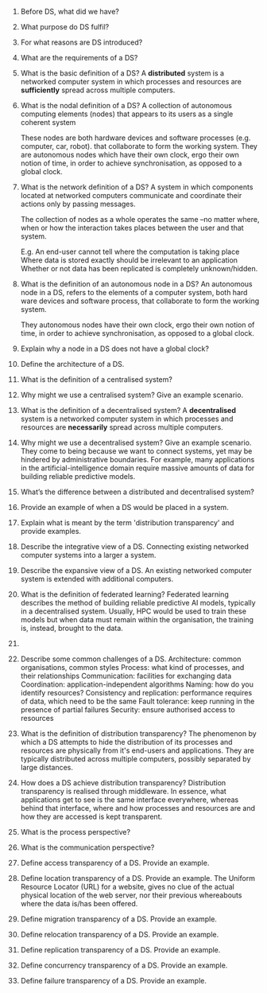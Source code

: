 1. Before DS, what did we have?
2. What purpose do DS fulfil?
3. For what reasons are DS introduced?
4. What are the requirements of a DS?
5. What is the basic definition of a DS?
	A **distributed** system is a networked computer system in which processes and resources are **sufficiently** spread across multiple computers.
6.  What is the nodal definition of a DS?
	A collection of autonomous computing elements (nodes) that appears to its users as a single coherent system

	These nodes are both hardware devices and software processes (e.g. computer, car, robot). that collaborate to form the working system. They are autonomous nodes which have their own clock, ergo their own notion of time, in order to achieve synchronisation, as opposed to a global clock.
7. What is the network definition of a DS?
	A system in which components located at networked computers communicate and coordinate their actions only by passing messages.

	The collection of nodes as a whole operates the same –no matter where, when or how the interaction takes places between the user and that system.
	
	E.g. An end-user cannot tell where the computation is taking place
	Where data is stored exactly should be irrelevant to an application
	Whether or not data has been replicated is completely unknown/hidden. 
8. What is the definition of an autonomous node in a DS?
	An autonomous node in a DS, refers to the elements of a computer system, both hard ware devices and software process, that collaborate to form the working system. 
	
	They autonomous nodes have their own clock, ergo their own notion of time, in order to achieve synchronisation, as opposed to a global clock.
9. Explain why a node in a DS does not have a global clock?
10. Define the architecture of a DS.
11. What is the definition of a centralised system?
12. Why might we use a centralised system? Give an example scenario.
13. What is the definition of a decentralised system?
	A **decentralised** system is a networked computer system in which processes and resources are **necessarily** spread across multiple computers.
14. Why might we use a decentralised system? Give an example scenario.
	They come to being because we want to connect systems, yet may be hindered by administrative boundaries. For example, many applications in the artificial-intelligence domain require massive amounts of data for building reliable predictive models.
15. What’s the difference between a distributed and decentralised system?
16. Provide an example of when a DS would be placed in a system.
17. Explain what is meant by the term 'distribution transparency' and provide examples.
18. Describe the integrative view of a DS.
	Connecting existing networked computer systems into a larger a system.
19. Describe the expansive view of a DS.
	An existing networked computer system is extended with additional computers.
20. What is the definition of federated learning?
	Federated learning describes the method of building reliable predictive AI models, typically in a decentralised system.
	Usually, HPC would be used to train these models but when data must remain within the organisation, the training is, instead, brought to the data.  
21. 
22. Describe some common challenges of a DS.
	Architecture: common organisations, common styles
	Process: what kind of processes, and their relationships
	Communication: facilities for exchanging data
	Coordination: application-independent algorithms
	Naming: how do you identify resources?
	Consistency and replication: performance requires of data, which need to be the same
	Fault tolerance: keep running in the presence of partial failures
	Security: ensure authorised access to resources
23. What is the definition of distribution transparency?
	 The phenomenon by which a DS attempts to hide the distribution of its processes and resources are physically from it's end-users and applications. They are typically distributed across multiple computers, possibly separated by large distances. 
24. How does a DS achieve distribution transparency?
	Distribution transparency is realised through middleware.
	In essence, what applications get to see is the same interface everywhere, whereas behind that interface, where and how processes and resources are and how they are accessed is kept transparent.
25. What is the process perspective?
26.  What is the communication perspective?
27. Define access transparency of a DS. Provide an example.

28. Define location transparency of a DS. Provide an example.
	The Uniform Resource Locator (URL) for a website, gives no clue of the actual physical location of the web server, nor their previous whereabouts  where the data is/has been offered.
29. Define migration transparency of a DS. Provide an example.
30. Define relocation transparency of a DS. Provide an example.
31. Define replication transparency of a DS. Provide an example.
32. Define concurrency transparency of a DS. Provide an example.
33. Define failure transparency of a DS. Provide an example.